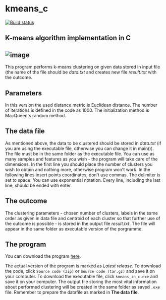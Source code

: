 # kmeans_c

[![Build status](https://ci.appveyor.com/api/projects/status/yj1sdcuf0883iaud?svg=true)](https://ci.appveyor.com/project/amrukwa/kmeans-c)


## K-means algorithm implementation in C


![image](https://user-images.githubusercontent.com/57860857/79414861-11ebf400-7fac-11ea-9898-f731298baeeb.png)
----

This program performs k-means clustering on given data stored in input file (the name of the file should be *data.txt* and creates new file *result.txt* with the outcome.

## Parameters

In this version the used distance metric is Euclidean distance. The number of iterations is defined in the code as 1000. The initialization method is MacQueen's random method.

## The data file

As mentioned above, the data to be clustered should be stored in *data.txt* (if you are using the executable file, otherwise you can change it in main()). The file must be in the same folder as the executable file. You can use as many samples and features as you wish - the program will take care of the dimensions.
In the first line you should place the number of clusters you wish to obtain and nothing more, otherwise program won't work.
In the following lines insert points coordinates, don't use commas. The delimiter is set to space. You can use exponential notation. Every line, including the last line, should be ended with enter.

## The outcome

The clustering parameters - chosen number of clusters, labels in the same order as given in data file and centroid of each cluster so that further use of the outcome is possible -  is stored in the output file *result.txt*. The file will appear in the same folder as executable version of the porgramme.

## The program

You can download the program [here](https://github.com/amrukwa/kmeans_c/releases).

The actual version of the program is marked as _Latest release_.
To download the code, click `Source code (zip)` or `Source code (tar.gz)` and save it on your computer.
To download the executable file, click `kmeans_in_c.exe` and save it on your computer. The output file storing the most vital information about performed clustering will be created in the same folder as saved `.exe` file. Remember to prepare the datafile as marked in **The data file**.

